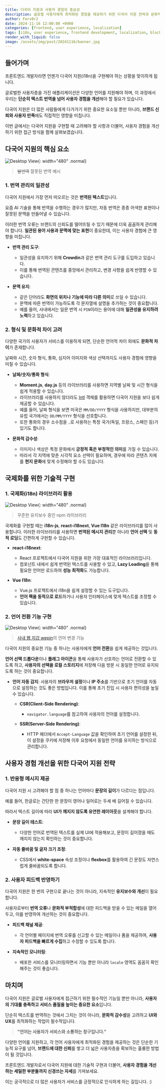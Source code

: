 ```yaml
---
title: 다국어 지원과 사용자 경험의 중요성
description: 글로벌 사용자에게 최적화된 경험을 제공하기 위한 다국어 지원 전략과 문화적 감수성 반영의 중요성
author: Ferv0r2
date: 2024-11-16 12:00:00 +0900
categories: [frontend, user experience, localization]
tags: [i18n, user experience, frontend development, localization, blockchain]
render_with_liquid: false
image: /assets/img/post/20241116/banner.jpg
---
```


## **들어가며**

프론트엔드 개발자라면 언젠가 다국어 지원(i18n)을 구현해야 하는 상황을 맞이하게 됩니다.

글로벌한 사용자층을 가진 애플리케이션은 다양한 언어를 지원해야 하며, 이 과정에서 우리는 **단순히 텍스트 번역을 넘어 사용자 경험을 개선**해야 할 필요가 있습니다.

다국어 지원은 더 많은 사람들에게 다가가기 위한 중요한 요소일 뿐만 아니라, **브랜드 신뢰와 사용자 만족**에도 직접적인 영향을 미칩니다.

이번 글에서는 다국어 지원을 구현할 때 고려해야 할 사항과 더불어, 사용자 경험을 개선하기 위한 접근 방식을 함께 살펴보겠습니다.

## **다국어 지원의 핵심 요소**

![Desktop View](/assets/img/post/20241116/bad-translation.png){: width="480" .normal}
> ~~발번역~~ 잘못된 번역 예시

### **1. 번역 관리의 일관성**

다국어 지원에서 가장 먼저 떠오르는 것은 **번역된 텍스트**입니다.

요즘 AI 기술을 통해 번역을 수행하는 경우가 많지만, 자동 번역은 종종 어색한 표현이나 잘못된 문맥을 만들어낼 수 있습니다.

이러한 번역 오류는 브랜드의 신뢰도를 떨어뜨릴 수 있기 때문에 더욱 꼼꼼하게 관리해야 합니다. **일관된 용어 사용과 문맥에 맞는 표현**이 중요한데, 이는 사용자 경험에 큰 영향을 미칩니다.

- **번역 관리 도구**:

  - 일관성을 유지하기 위해 **Crowdin**과 같은 번역 관리 도구를 도입하고 있습니다.
  - 이를 통해 번역된 콘텐츠를 중앙에서 관리하고, 변경 사항을 쉽게 반영할 수 있습니다.

- **문맥 유지**:

  - 같은 단어라도 **화면의 위치나 기능에 따라 다른 의미**로 쓰일 수 있습니다.
  - 문맥에 따른 번역이 가능하도록 각 문자열에 설명을 추가하는 것이 중요합니다.
  - 예를 들어, 사내에서는 일문 번역 시 `PIN`이라는 용어에 대해 **일관성을 유지하려 노력**하고 있습니다.

### **2. 형식 및 문화적 차이 고려**

다양한 국가의 사용자가 서비스를 이용하게 되면, 단순한 언어적 차이 외에도 **문화적 차이**가 존재합니다.

날짜와 시간, 숫자 형식, 통화, 심지어 이미지와 색상 선택까지도 사용자 경험에 영향을 미칠 수 있습니다.

- **날짜/숫자/통화 형식**:

  - **Moment.js**, **day.js** 등의 라이브러리를 사용하면 지역별 날짜 및 시간 형식을 쉽게 적용할 수 있습니다.
  - 라이브러리를 사용하지 않더라도 [Intl](https://developer.mozilla.org/ko/docs/Web/JavaScript/Reference/Global_Objects/Intl) 객체를 활용하면 다국어 지원을 보다 쉽게 제공할 수 있습니다.
  - 예를 들어, 날짜 형식을 보면 미국은 `MM/DD/YYYY` 형식을 사용하지만, 대부분의 유럽 국가에서는 `DD/MM/YYYY` 형식을 선호합니다.
  - 또한 통화의 경우 소수점을 `,`로 사용하는 특정 국가(독일, 프랑스, 스페인 등)가 있기도 합니다.

- **문화적 감수성**:

  - 이미지나 색상은 특정 문화에서 **긍정적 혹은 부정적인 의미**를 가질 수 있습니다.
  - 따라서 각 지역에 맞춘 시각적 요소 선택이 필요하며, 경우에 따라 콘텐츠 자체를 **현지 문화**에 맞게 수정해야 할 수도 있습니다.

## **국제화를 위한 기술적 구현**

### **1. 국제화(i18n) 라이브러리 활용**

![Desktop View](/assets/img/post/20241116/npm.png){: width="480" .normal}
> 꾸준한 유지보수 중인 npm 라이브러리

국제화를 구현할 때는 **i18n-js**, **react-i18next**, **Vue I18n** 같은 라이브러리를 많이 사용합니다. 이러한 라이브러리를 사용하면 **번역된 메시지 관리**뿐 아니라 **언어 선택** 및 **동적 로딩**도 간편하게 구현할 수 있습니다.

- **react-i18next**:

  - React 프로젝트에서 다국어 지원을 위한 가장 대표적인 라이브러리입니다.
  - 컴포넌트 내에서 쉽게 번역된 텍스트를 사용할 수 있고, **Lazy Loading**을 통해 필요한 언어만 로드하여 **성능 최적화**도 가능합니다.

- **Vue I18n**:

  - Vue.js 프로젝트에서 i18n을 쉽게 설정할 수 있는 도구입니다.
  - **언어 팩을 동적으로 로드**하거나 사용자 인터페이스에 맞게 텍스트를 조정할 수 있습니다.

### **2. 언어 전환 기능 구현**

![Desktop View](/assets/img/post/20241116/language.gif){: width="480" .normal}
> [사내 웹 지갑 wepin](https://app.wepin.io/)의 언어 변경 기능

다국어 지원의 중요한 기능 중 하나는 사용자에게 **언어 전환**을 쉽게 제공하는 것입니다.

**언어 선택 드롭다운**이나 **플래그 아이콘**을 통해 사용자가 선호하는 언어로 전환할 수 있도록 하고, **사용자의 선택을 로컬 스토리지**에 저장해 다음 방문 시 동일한 언어로 유지되도록 하는 것이 중요합니다.

- **언어 자동 감지**: 사용자의 **브라우저 설정**이나 **IP 주소**를 기반으로 초기 언어를 자동으로 설정하는 것도 좋은 방법입니다. 이를 통해 초기 진입 시 사용자 편의성을 높일 수 있습니다.
  - **CSR(Client-Side Rendering)**:
    - `navigator.language`를 참고하여 사용자의 언어를 설정합니다.

  - **SSR(Server-Side Rendering)**:
    - HTTP 헤더에서 `Accept-Language` 값을 확인하여 초기 언어를 설정한 뒤, 이 설정을 쿠키에 저장해 이후 요청에서 동일한 언어를 유지하는 방식으로 관리합니다.

## **사용자 경험 개선을 위한 다국어 지원 전략**

### **1. 반응형 메시지 제공**

다국어 지원 시 고려해야 할 점 중 하나는 언어마다 **문장의 길이**가 다르다는 점입니다.

예를 들어, 한글로는 간단한 한 문장이 영어나 일어로는 두세 배 길어질 수 있습니다.

따라서 텍스트 길이에 따라 **UI가 깨지지 않도록 유연한 레이아웃**을 설계해야 합니다.

- **문장 길이 테스트**:

  - 다양한 언어로 번역된 텍스트를 실제 UI에 적용해보고, 문장이 길어졌을 때도 깨지지 않는지 확인하는 것이 중요합니다.

- **자동 줄바꿈 및 글자 크기 조정**:

  - CSS에서 **white-space** 속성 조정이나 **flexbox**를 활용하여 긴 문장도 자연스럽게 줄바꿈되도록 합니다. 

### **2. 사용자 피드백 반영하기**

다국어 지원은 한 번의 구현으로 끝나는 것이 아니라, 지속적인 **유지보수와 개선**이 필요합니다.

사용자로부터 **번역 오류**나 **문화적 부적합성**에 대한 피드백을 받을 수 있는 메일을 열어두고, 이를 반영하여 개선하는 것이 중요합니다.

- **피드백 채널 제공**:

  - 각 언어별 페이지에 번역 오류를 신고할 수 있는 메일이나 폼을 제공하여, **사용자 피드백을 빠르게 수집**하고 수정할 수 있도록 합니다.

- **지속적인 모니터링**:

  - 배포한 서비스를 모니터링하면서 기능 뿐만 아니라 `locale` 영역도 꼼꼼히 확인해주는 것이 좋습니다.


## **마치며**

다국어 지원은 글로벌 사용자에게 접근하기 위한 필수적인 기능일 뿐만 아니라, **사용자의 기대를 충족하고 서비스 품질을 높이는 중요한 요소**입니다.

단순히 텍스트를 번역하는 것에서 그치는 것이 아니라, **문화적 감수성**을 고려하고 **UI와 UX**를 최적화하는 작업이 필수적입니다.

> **"언어는 사용자가 서비스와 소통하는 창구입니다."**

다양한 언어를 지원하고, 각 언어 사용자에게 최적화된 경험을 제공하는 것은 단순한 기능적 요구를 넘어, **브랜드에 대한 신뢰**를 쌓고 더 넓은 사용자층을 확보하는 훌륭한 방법이 될 것입니다.

프론트엔드 개발자로서 다국어 지원에 대한 기술적 구현과 더불어, **사용자 경험을 개선하는 세밀한 부분들까지 신경쓰는 자세**를 가져보세요.

이는 궁극적으로 더 많은 사용자가 서비스를 긍정적으로 인식하게 하는 길입니다. :)